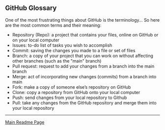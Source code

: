 ## GitHub Glossary

One of the most frustrating things about GitHub is the terminology... So here are the most common terms and their meaning:

- Repository (Repo): a project that contains your files, online on GitHub or on your local computer
- Issues: to-do list of tasks you wish to accomplish
- Commit: saving the changes you made to a file or set of files
- Branch: a copy of your project that you can work on without affecting other branches (such as the "main" branch)
- Pull request: request to add your changes from a branch into the main branch
- Merge: act of incorporating new changes (commits) from a branch into main
- Fork: make a copy of someone else’s repository on GitHub
- Clone: copy a repository from GitHub onto your local computer
- Push: send changes from your local repository to Github
- Pull: take any changes from the GitHub repository and merge them into your local repository

---
[Main Readme Page](readme.md)
